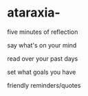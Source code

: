 # ataraxia-
five minutes of reflection

say what's on your mind

read over your past days

set what goals you have

friendly reminders/quotes
